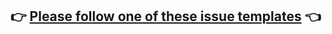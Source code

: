 ## 👉 [Please follow one of these issue templates](https://github.com/electerm/electerm/issues/new/choose) 👈
